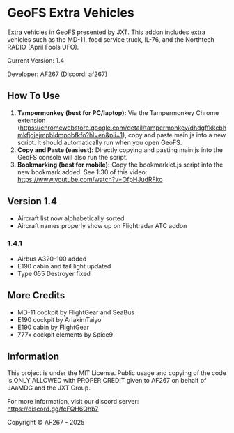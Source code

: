 # GeoFS Extra Vehicles
Extra vehicles in GeoFS presented by JXT. This addon includes extra vehicles such as the MD-11, food service truck, IL-76, and the Northtech RADIO (April Fools UFO).

Current Version: 1.4

Developer: AF267 (Discord: af267)

## How To Use
1. **Tampermonkey (best for PC/laptop):** Via the Tampermonkey Chrome extension (https://chromewebstore.google.com/detail/tampermonkey/dhdgffkkebhmkfjojejmpbldmpobfkfo?hl=en&pli=1), copy and paste main.js into a new script. It should automatically run when you open GeoFS.
2. **Copy and Paste (easiest):** Directly copying and pasting main.js into the GeoFS console will also run the script.
3. **Bookmarking (best for mobile):** Copy the bookmarklet.js script into the new bookmark added. See 1:30 of this video: https://www.youtube.com/watch?v=OfpHJudRFko

## Version 1.4
* Aircraft list now alphabetically sorted
* Aircraft names properly show up on Flightradar ATC addon
### 1.4.1
* Airbus A320-100 added
* E190 cabin and tail light updated
* Type 055 Destroyer fixed
  
## More Credits
* MD-11 cockpit by FlightGear and SeaBus
* E190 cockpit by AriakimTaiyo
* E190 cabin by FlightGear
* 777x cockpit elements by Spice9
## Information
This project is under the MIT License. Public usage and copying of the code is ONLY ALLOWED with PROPER CREDIT given to AF267 on behalf of JAaMDG and the JXT Group.

For more information, visit our discord server: https://discord.gg/fcFQH6Qhb7

Copyright © AF267 - 2025
